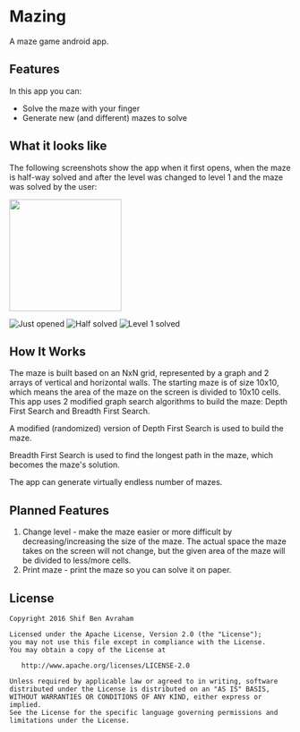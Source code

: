 # Mazing
A maze game android app.

## Features
In this app you can:
- Solve the maze with your finger
- Generate new (and different) mazes to solve

## What it looks like
The following screenshots show the app when it first opens, 
when the maze is half-way solved 
and after the level was changed to level 1 and the maze was solved by the user:

<img src="https://raw.githubusercontent.com/mastershif/Mazing/master/Screenshot_20160915-212952.png" width="200">

![Just opened](https://raw.githubusercontent.com/mastershif/Mazing/master/Screenshot_20160915-212952.png)
![Half solved](https://raw.githubusercontent.com/mastershif/Mazing/master/Screenshot_20160915-213006.png)
![Level 1 solved](https://raw.githubusercontent.com/mastershif/Mazing/master/Screenshot_20160915-213036.png)

## How It Works 

The maze is built based on an NxN grid, represented by a graph and 2 arrays of vertical and horizontal walls.
The starting maze is of size 10x10, which means the area of the maze on the screen is divided to 10x10 cells. 
This app uses 2 modified graph search algorithms to build the maze: Depth First Search and Breadth First Search.

A modified (randomized) version of Depth First Search is used to build the maze.

Breadth First Search is used to find the longest path in the maze, which becomes the maze's solution.

The app can generate virtually endless number of mazes.

## Planned Features

1. Change level - make the maze easier or more difficult by decreasing/increasing the size of the maze. The actual space the maze takes on the screen will not change, but the given area of the maze will be divided to less/more cells.
2. Print maze - print the maze so you can solve it on paper. 

## License
```
Copyright 2016 Shif Ben Avraham

Licensed under the Apache License, Version 2.0 (the "License");
you may not use this file except in compliance with the License.
You may obtain a copy of the License at

   http://www.apache.org/licenses/LICENSE-2.0

Unless required by applicable law or agreed to in writing, software
distributed under the License is distributed on an "AS IS" BASIS,
WITHOUT WARRANTIES OR CONDITIONS OF ANY KIND, either express or implied.
See the License for the specific language governing permissions and
limitations under the License.
```
